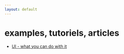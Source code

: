 ```yaml
---
layout: default
---
```


# examples, tutoriels, articles

- [UI - what you can do with it](01-ui-what-you-can-do-with-it.html)
